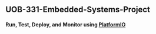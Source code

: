 ## UOB-331-Embedded-Systems-Project

#### Run, Test, Deploy, and Monitor using [PlatformIO](https://platformio.org/)

